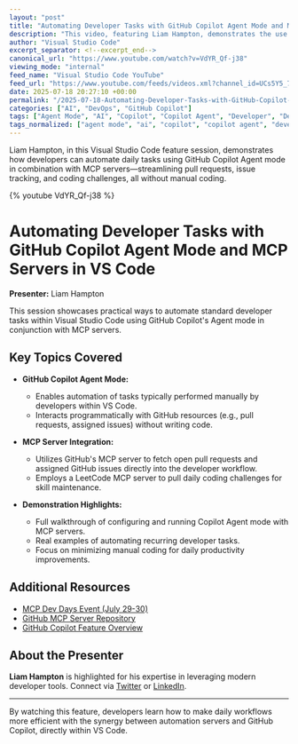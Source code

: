 ```yaml
---
layout: "post"
title: "Automating Developer Tasks with GitHub Copilot Agent Mode and MCP Servers in VS Code"
description: "This video, featuring Liam Hampton, demonstrates the use of GitHub Copilot Agent mode along with MCP servers in Visual Studio Code to automate daily developer workflows without writing code. The session showcases how MCP servers retrieve open pull requests, assigned issues, and daily coding challenges, highlighting integration between productivity automation and developer tools. Viewers also gain insights into MCP Dev Days and further resources for developer enablement."
author: "Visual Studio Code"
excerpt_separator: <!--excerpt_end-->
canonical_url: "https://www.youtube.com/watch?v=VdYR_Qf-j38"
viewing_mode: "internal"
feed_name: "Visual Studio Code YouTube"
feed_url: "https://www.youtube.com/feeds/videos.xml?channel_id=UCs5Y5_7XK8HLDX0SLNwkd3w"
date: 2025-07-18 20:27:10 +00:00
permalink: "/2025-07-18-Automating-Developer-Tasks-with-GitHub-Copilot-Agent-Mode-and-MCP-Servers-in-VS-Code.html"
categories: ["AI", "DevOps", "GitHub Copilot"]
tags: ["Agent Mode", "AI", "Copilot", "Copilot Agent", "Developer", "Developer Automation", "Developer Tools", "DevOps", "GitHub Copilot", "Issue Assignment", "LeetCode Integration", "Mcp", "MCP Server", "Mcpserver", "Productivity", "Pull Requests", "Videos", "VS Code"]
tags_normalized: ["agent mode", "ai", "copilot", "copilot agent", "developer", "developer automation", "developer tools", "devops", "github copilot", "issue assignment", "leetcode integration", "mcp", "mcp server", "mcpserver", "productivity", "pull requests", "videos", "vs code"]
---
```


Liam Hampton, in this Visual Studio Code feature session, demonstrates how developers can automate daily tasks using GitHub Copilot Agent mode in combination with MCP servers—streamlining pull requests, issue tracking, and coding challenges, all without manual coding.<!--excerpt_end-->

{% youtube VdYR_Qf-j38 %}

# Automating Developer Tasks with GitHub Copilot Agent Mode and MCP Servers in VS Code

**Presenter:** Liam Hampton

This session showcases practical ways to automate standard developer tasks within Visual Studio Code using GitHub Copilot's Agent mode in conjunction with MCP servers.

## Key Topics Covered

- **GitHub Copilot Agent Mode:**
  - Enables automation of tasks typically performed manually by developers within VS Code.
  - Interacts programmatically with GitHub resources (e.g., pull requests, assigned issues) without writing code.

- **MCP Server Integration:**
  - Utilizes GitHub's MCP server to fetch open pull requests and assigned GitHub issues directly into the developer workflow.
  - Employs a LeetCode MCP server to pull daily coding challenges for skill maintenance.

- **Demonstration Highlights:**
  - Full walkthrough of configuring and running Copilot Agent mode with MCP servers.
  - Real examples of automating recurring developer tasks.
  - Focus on minimizing manual coding for daily productivity improvements.

## Additional Resources

- [MCP Dev Days Event (July 29-30)](https://aka.ms/MCPDevDays)
- [GitHub MCP Server Repository](https://github.com/github/github-mcp-server)
- [GitHub Copilot Feature Overview](https://github.com/features/copilot)

## About the Presenter

**Liam Hampton** is highlighted for his expertise in leveraging modern developer tools. Connect via [Twitter](https://x.com/liamchampton) or [LinkedIn](https://www.linkedin.com/in/liam-conroy-hampton/).

---

By watching this feature, developers learn how to make daily workflows more efficient with the synergy between automation servers and GitHub Copilot, directly within VS Code.
